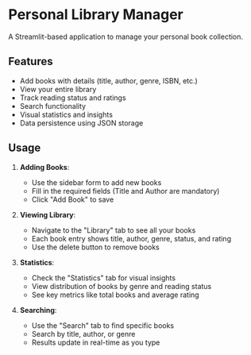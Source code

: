 # Personal Library Manager

A Streamlit-based application to manage your personal book collection.

## Features

- Add books with details (title, author, genre, ISBN, etc.)
- View your entire library
- Track reading status and ratings
- Search functionality
- Visual statistics and insights
- Data persistence using JSON storage

## Usage

1. **Adding Books**:
   - Use the sidebar form to add new books
   - Fill in the required fields (Title and Author are mandatory)
   - Click "Add Book" to save

2. **Viewing Library**:
   - Navigate to the "Library" tab to see all your books
   - Each book entry shows title, author, genre, status, and rating
   - Use the delete button to remove books

3. **Statistics**:
   - Check the "Statistics" tab for visual insights
   - View distribution of books by genre and reading status
   - See key metrics like total books and average rating

4. **Searching**:
   - Use the "Search" tab to find specific books
   - Search by title, author, or genre
   - Results update in real-time as you type

